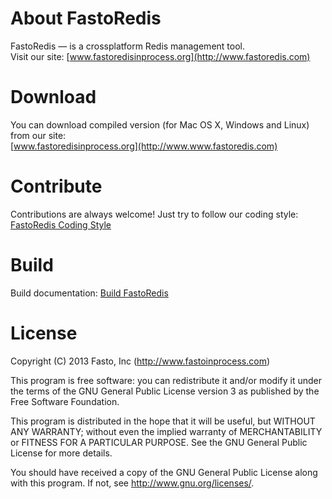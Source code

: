 About FastoRedis
===============

FastoRedis &mdash; is a crossplatform Redis management tool. <br />
Visit our site: [www.fastoredisinprocess.org](http://www.fastoredis.com)

Download
========

You can download compiled version (for Mac OS X, Windows and Linux) from our site:<br />
[www.fastoredisinprocess.org](http://www.www.fastoredis.com)

<!-- https://www.dropbox.com/sh/u0s0i8e4m0a8i9f/oxtqKHPUZ8 -->

Contribute
==========
Contributions are always welcome! Just try to follow our coding style: [FastoRedis Coding Style](https://github.com/fasto/fastoredis/wiki/Coding-Style)

Build
=====

Build documentation: [Build FastoRedis](https://github.com/fasto/fastoredis/wiki/Build)

License
=======

Copyright (C) 2013 Fasto, Inc (http://www.fastoinprocess.com)

This program is free software: you can redistribute it and/or modify
it under the terms of the GNU General Public License version 3 as 
published by the Free Software Foundation.

This program is distributed in the hope that it will be useful,
but WITHOUT ANY WARRANTY; without even the implied warranty of
MERCHANTABILITY or FITNESS FOR A PARTICULAR PURPOSE.  See the
GNU General Public License for more details.

You should have received a copy of the GNU General Public License
along with this program. If not, see <http://www.gnu.org/licenses/>.

<!-- 

Outdated build documentation:<br />
[Building FastoRedis and Dependencies (for Linux and Mac OS X)]
(https://github.com/fasto/fastoredis/wiki/Building-FastoRedis-and-Dependencies-(for-Linux-and-Mac-OS-X\))




You are lucky enough, if prebuild libraries (that are in `libs` folder) are 
already available and match your OS/Compiler. For most of you it's not &mdash; 
you need to build FastoRedis dependencies, before building FastoRedis itself.

Here is a detailed instructions on building FastoRedis dependencies for Linux and/or Mac OS X:<br />
[Building FastoRedis and Dependencies (for Linux and Mac OS X)]
(https://github.com/fasto/fastoredis/wiki/Building-FastoRedis-and-Dependencies-(for-Linux-and-Mac-OS-X\))



Windows
-------

The following steps assume that all dependencies already compiled.

Prerequisites:

* Qt should be compiled with VC2010. Tested with Qt 5.1
* Your PATH variable should have Qt bin folder
* Visual Studio 2010 should be installed and VC should be in this location: %ProgramFiles%\Microsoft Visual Studio 10.0\VC. Otherwise you need to modify VISUALC_PATH in build script.

Compiling:

    > cd build
    > build.bat

Executable will be placed to: target/debug/app/out



Linux and OS X
---------------

The following steps assume that all dependencies already compiled.

Prerequisites:

* Qt should be installed. Tested with Qt 4.8
* Your PATH variable should have Qt bin folder

Compiling:

    $ cd build
    $ chmod u+x build.sh
    $ ./build.sh

Executable will be placed to: target/debug/app/out

-->
